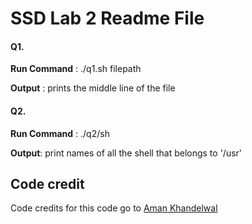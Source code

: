 # SSD Lab 2 Readme File

#### Q1. 
**Run Command** : ./q1.sh filepath

**Output** : prints the middle line of the file

#### Q2.
**Run Command** : ./q2/sh

**Output**: print names of all the shell that belongs to '/usr'


## Code credit

Code credits for this code go to [Aman Khandelwal](https://github.com/wolfblunt) 
